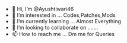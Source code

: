 - 👋 Hi, I’m @Ayushtiwari46
- 👀 I’m interested in ... Codes,Patches,Mods
- 🌱 I’m currently learning ... Almost Everything
- 💞️ I’m looking to collaborate on .......
- 📫 How to reach me ... Dm me for Queries 

<!---
Ayushtiwari46/Ayushtiwari46 is a ✨ special ✨ repository because its `README.md` (this file) appears on your GitHub profile.
You can click the Preview link to take a look at your changes.
--->

